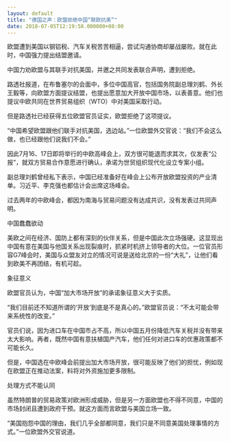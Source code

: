 ```yaml
---
layout: default
title: "德国之声：欧盟拒绝中国“联欧抗美”"
date: 2018-07-05T12:19:58.000000+08:00
---
```


欧盟遭到美国以钢铝税、汽车关税苦苦相逼，尝试沟通协商却屡战屡败。就在此时，中国强力提出结盟邀请。


中国力劝欧盟与其联手对抗美国，并邀之共同发表联合声明，遭到拒绝。


路透社报道，在布鲁塞尔的会面中，多位中国高官，包括国务院副总理刘鹤、外长王毅等，向欧盟方面提议结盟，也提出愿意加大开放中国市场，以表善意。他们也提议中欧共同在世界贸易组织（WTO）中对美国采取行动。


但是路透社已经获得五位欧盟官员证实，欧盟拒绝了这项提议。


“中国希望欧盟跟他们联手对抗美国，选边站。”一位欧盟外交官说：“我们不会这么做，也已经跟他们说我们不会。”


因此7月16、17日即将举行的中欧高峰会上，双方很可能退而求其次，仅发表“公报”，就双方贸易合作意愿进行确认，承诺为世贸组织现代化设立专案小组。


副总理刘鹤曾经私下表示，中国已经准备好在峰会上公布开放欧盟投资的产业清单。习近平、李克强也都估计会出席这场峰会。


过去两年的中欧峰会，都因为南海与贸易问题没有达成共识，没有发表过共同声明。


中国蠢蠢欲动


美欧之间在经济、国防上都有深刻的伙伴关系，但是中国此次立场强硬。这显现出中国有意在美国与他国关系出现裂痕时，抓紧时机挤上领导者的大位。一位官员形容G7峰会时，美国与众盟友对立的情况可说是送给北京的一份“大礼”，让他们看到欧美不再团结，有机可趁。


象征意义


欧盟官员认为，中国“加大市场开放”的承诺象征意义大于实质。


“我们目前还不知道所谓的‘开放’到底是不是真心的。”欧盟官员说：“不太可能会带来系统性的改变。”


官员们说，因为进口车在中国市占不高，所以中国五月份降低汽车关税并没有带来太大影响。再者，既然中国有意扶植国产汽车，他们任何对进口车的优惠政策都不可能长久。


但是，中国选在中欧峰会前提出加大市场开放，很可能反映了他们的担忧，例如现在欧盟正在推动法案，料将对外资施加更多限制。


处理方式不能认同


虽然特朗普的贸易政策对欧洲形成威胁，但是另一方面欧盟也不得不同意，中国的市场封闭且遭到政府干预。就这方面而言欧盟与美国立场一致。


“美国抱怨中国的理由，我们几乎全部都同意，我们只是不同意美国处理事情的方式。”一位欧盟外交官说道。

